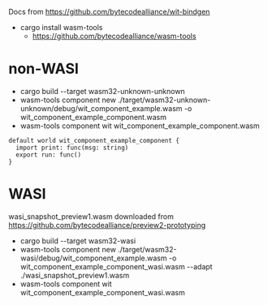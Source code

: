 
Docs from https://github.com/bytecodealliance/wit-bindgen

- cargo install wasm-tools
  - https://github.com/bytecodealliance/wasm-tools


# non-WASI

- cargo build --target wasm32-unknown-unknown
- wasm-tools component new ./target/wasm32-unknown-unknown/debug/wit_component_example.wasm -o wit_component_example_component.wasm
- wasm-tools component wit wit_component_example_component.wasm

```wit
default world wit_component_example_component {
  import print: func(msg: string)
  export run: func()
}
```

# WASI

wasi_snapshot_preview1.wasm downloaded from https://github.com/bytecodealliance/preview2-prototyping

- cargo build --target wasm32-wasi
- wasm-tools component new ./target/wasm32-wasi/debug/wit_component_example.wasm -o wit_component_example_component_wasi.wasm --adapt ./wasi_snapshot_preview1.wasm
- wasm-tools component wit wit_component_example_component_wasi.wasm